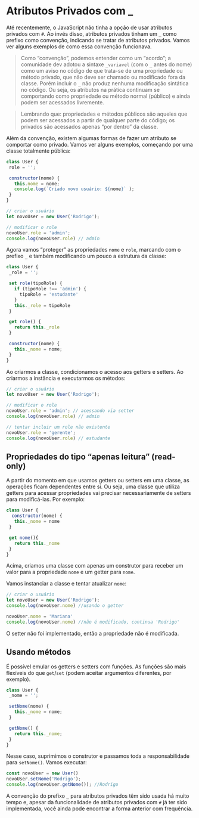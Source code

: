 # Atributos Privados com _

Até recentemente, o JavaScript não tinha a opção de usar atributos privados com `#`. Ao invés disso, atributos privados tinham um `_` como prefixo como convenção, indicando se tratar de atributos privados. Vamos ver alguns exemplos de como essa convenção funcionava.

> Como “convenção”, podemos entender como um “acordo”; a comunidade dev adotou a sintaxe `_variavel` (com o `_` antes do nome) como um aviso no código de que trata-se de uma propriedade ou método privado, que não deve ser chamado ou modificado fora da classe. Porém incluir o `_` não produz nenhuma modificação sintática no código. Ou seja, os atributos na prática continuam se comportando como propriedade ou método normal (público) e ainda podem ser acessados livremente.

> Lembrando que: propriedades e métodos públicos são aqueles que podem ser acessados a partir de qualquer parte do código; os privados são acessados apenas “por dentro” da classe.

Além da convenção, existem algumas formas de fazer um atributo se comportar como privado. Vamos ver alguns exemplos, começando por uma classe totalmente pública:

```javascript
class User {
 role = '';

 constructor(nome) {
   this.nome = nome;
   console.log(`Criado novo usuário: ${nome}` );
 }
}

// criar o usuário
let novoUser = new User('Rodrigo');

// modificar o role
novoUser.role = 'admin';
console.log(novoUser.role) // admin
```

Agora vamos “proteger” as propriedades `nome` e `role`, marcando com o prefixo `_` e também modificando um pouco a estrutura da classe:

```javascript
class User {
 _role = '';

 set role(tipoRole) {
   if (tipoRole !== 'admin') {
     tipoRole = 'estudante'
   }
   this._role = tipoRole
 }

 get role() {
   return this._role
 }

 constructor(nome) {
   this._nome = nome;
 }
}
```

Ao criarmos a classe, condicionamos o acesso aos getters e setters. Ao criarmos a instância e executarmos os métodos:

```javascript
// criar o usuário
let novoUser = new User('Rodrigo');

// modificar o role
novoUser.role = 'admin'; // acessando via setter
console.log(novoUser.role) // admin

// tentar incluir um role não existente
novoUser.role = 'gerente';
console.log(novoUser.role) // estudante
```

## Propriedades do tipo “apenas leitura” (read-only)

A partir do momento em que usamos getters ou setters em uma classe, as operações ficam dependentes entre si. Ou seja, uma classe que utiliza getters para acessar propriedades vai precisar necessariamente de setters para modificá-las. Por exemplo:

```javascript
class User {
  constructor(nome) {
   this._nome = nome
 }

 get nome(){
   return this._nome
 }
}
```

Acima, criamos uma classe com apenas um construtor para receber um valor para a propriedade `nome` e um getter para `nome`.

Vamos instanciar a classe e tentar atualizar `nome`:

```javascript
// criar o usuário
let novoUser = new User('Rodrigo');
console.log(novoUser.nome) //usando o getter

novoUser.nome = 'Mariana'
console.log(novoUser.nome) //não é modificado, continua 'Rodrigo'
```

O setter não foi implementado, então a propriedade não é modificada.

## Usando métodos

É possível emular os getters e setters com funções. As funções são mais flexíveis do que `get`/`set` (podem aceitar argumentos diferentes, por exemplo).

```javascript
class User {
 _nome = '';

 setNome(nome) {
   this._nome = nome;
 }

 getNome() {
   return this._nome;
 }
}
```

Nesse caso, suprimimos o construtor e passamos toda a responsabilidade para `setNome()`. Vamos executar:

```javascript
const novoUser = new User()
novoUser.setNome('Rodrigo');
console.log(novoUser.getNome()); //Rodrigo
```

A convenção do prefixo `_` para atributos privados têm sido usada há muito tempo e, apesar da funcionalidade de atributos privados com `#` já ter sido implementada, você ainda pode encontrar a forma anterior com frequência.